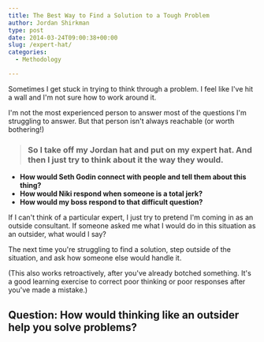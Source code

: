 ```yaml
---
title: The Best Way to Find a Solution to a Tough Problem
author: Jordan Shirkman
type: post
date: 2014-03-24T09:00:38+00:00
slug: /expert-hat/
categories:
  - Methodology

---
```

Sometimes I get stuck in trying to think through a problem. I feel like I've hit a wall and I'm not sure how to work around it.

I'm not the most experienced person to answer most of the questions I'm struggling to answer. But that person isn't always reachable (or worth bothering!)

> ### So I take off my Jordan hat and put on my expert hat. And then I just try to think about it the way they would.

  * <strong style="font-style: normal;">How would Seth Godin connect with people and tell them about this thing?</strong>
  * <strong style="font-style: normal;">How would Niki respond when someone is a total jerk?</strong>
  * <strong style="font-style: normal;">How would my boss respond to that difficult question?</strong>

If I can't think of a particular expert, I just try to pretend I'm coming in as an outside consultant. If someone asked me what I would do in this situation as an outsider, what would I say?

The next time you're struggling to find a solution, step outside of the situation, and ask how someone else would handle it.

(This also works retroactively, after you've already botched something. It's a good learning exercise to correct poor thinking or poor responses after you've made a mistake.)

## Question: How would thinking like an outsider help you solve problems?
